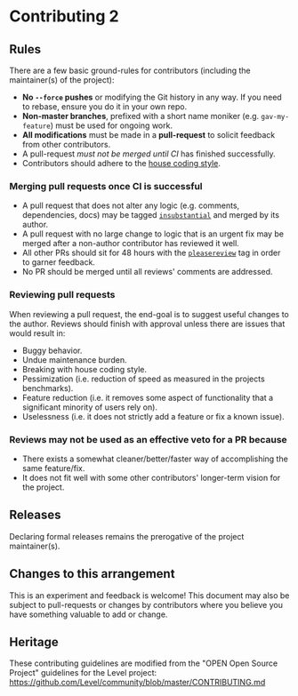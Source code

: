 # Contributing 2
 
## Rules

There are a few basic ground-rules for contributors (including the maintainer(s) of the project):

- **No `--force` pushes** or modifying the Git history in any way. If you need to rebase, ensure you do it in your own repo.
- **Non-master branches**, prefixed with a short name moniker (e.g. `gav-my-feature`) must be used for ongoing work.
- **All modifications** must be made in a **pull-request** to solicit feedback from other contributors.
- A pull-request _must not be merged until CI_ has finished successfully.
- Contributors should adhere to the [house coding style](https://github.com/paritytech/polkadot/wiki/Style-Guide).

### Merging pull requests once CI is successful

- A pull request that does not alter any logic (e.g. comments, dependencies, docs) may be tagged [`insubstantial`](https://github.com/paritytech/polkadot/pulls?utf8=%E2%9C%93&q=is%3Apr+is%3Aopen+label%3AA2-insubstantial) and merged by its author.
- A pull request with no large change to logic that is an urgent fix may be merged after a non-author contributor has reviewed it well.
- All other PRs should sit for 48 hours with the [`pleasereview`](https://github.com/paritytech/polkadot/pulls?q=is:pr+is:open+label:A0-pleasereview) tag in order to garner feedback.
- No PR should be merged until all reviews' comments are addressed.

### Reviewing pull requests

When reviewing a pull request, the end-goal is to suggest useful changes to the author. Reviews should finish with approval unless there are issues that would result in:

- Buggy behavior.
- Undue maintenance burden.
- Breaking with house coding style.
- Pessimization (i.e. reduction of speed as measured in the projects benchmarks).
- Feature reduction (i.e. it removes some aspect of functionality that a significant minority of users rely on).
- Uselessness (i.e. it does not strictly add a feature or fix a known issue).

### Reviews may not be used as an effective veto for a PR because

- There exists a somewhat cleaner/better/faster way of accomplishing the same feature/fix.
- It does not fit well with some other contributors' longer-term vision for the project.

## Releases

Declaring formal releases remains the prerogative of the project maintainer(s).

## Changes to this arrangement

This is an experiment and feedback is welcome! This document may also be subject to pull-requests or changes by contributors where you believe you have something valuable to add or change.

## Heritage

These contributing guidelines are modified from the "OPEN Open Source Project" guidelines for the Level project: <https://github.com/Level/community/blob/master/CONTRIBUTING.md>
